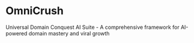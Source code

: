 # OmniCrush
Universal Domain Conquest AI Suite - A comprehensive framework for AI-powered domain mastery and viral growth
